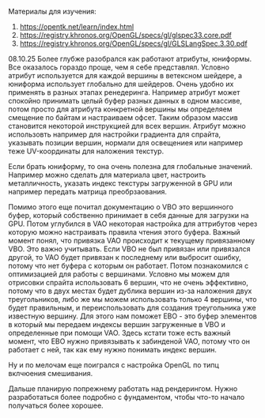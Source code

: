 Материалы для изучения:
1. https://opentk.net/learn/index.html
2. https://registry.khronos.org/OpenGL/specs/gl/glspec33.core.pdf
3. https://registry.khronos.org/OpenGL/specs/gl/GLSLangSpec.3.30.pdf

08.10.25
Более глубже разобрался как работают атрибуты, юниформы. Все оказалось гораздо проще, чем я себе представлял. Условно атрибут используется для каждой вершины в ветексном шейдере, а юниформа использует глобально для шейдеров. Очень удобно их применять в разных этапах ренедеринга. Например атрибут может спокойно принимать целый буфер разных данных в одном массиве, потом просто для атрибута конкретной вершины мы определяем смещение по байтам и настраиваем офсет. Таким образом массив становится некоторой инструкцией для всех вершин. Атрибут можно использовть например для настройки градиента для спрайта, указывать позиции вершин, нормали для освещениея или например теже UV-координаты для наложения текстур.

Если брать юниформу, то она очень полезна для глобальные значений. Например можно сделать для материала цвет, настроить металличность, указать индекс текстуры загруженной в GPU или например передать матрица преобрзаования.

Помимо этого еще почитал документацию о VBO это вершинного буфер, который собственно принимает в себя данные для загрузки на GPU. Потом углубился в VAO некоторая настройка для аттрибутов через которую можно настраивать правила чтения этого буфера. Важный момент понял, что привязка VAO происходит к текущему привязанному VBO. Это важно учитывать. Если VBO не был привязан или привязался другой, то VAO будет привязан к последнему или выбросит ошибку, потому что нет буфера с которым он работает. Потом познакомился с оптимизацией для работы с вершинами. Условно мы можем для отрисовки спрайта использовать 6 вершин, что не очень эффективно, потому что в двух местах будет дублика вершин из-за наложения двух треугольников, либо же мы можем использовать только 4 вершины, что будет правильным, и переиспользовать для создания треугольника уже известную вершину. Для этого нам поможет EBO - это буфер элементов в который мы передаем индексы вершин загруженные в VBO и определенные при помощи VAO. Здесь кстати тоже есть важный момент, что EBO нужно привязывать к забинденой VAO, потому что он работает с ней, так как ему нужно понимать индекс вершин.

Ну и по мелочам еще поигрался с настройка OpenGL по типц вклчюения смешивания.

Дальше планирую попрежнему работать над рендерингом. Нужно разработаться более подробно с фундаментом, чтобы что-то начало получаться более хорошее.